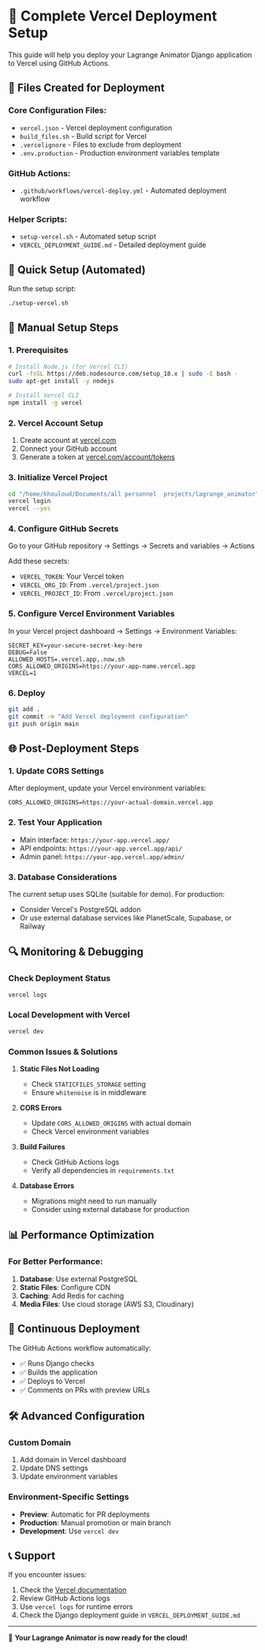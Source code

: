 # 🚀 Complete Vercel Deployment Setup

This guide will help you deploy your Lagrange Animator Django application to Vercel using GitHub Actions.

## 📁 Files Created for Deployment

### Core Configuration Files:
- `vercel.json` - Vercel deployment configuration
- `build_files.sh` - Build script for Vercel
- `.vercelignore` - Files to exclude from deployment
- `.env.production` - Production environment variables template

### GitHub Actions:
- `.github/workflows/vercel-deploy.yml` - Automated deployment workflow

### Helper Scripts:
- `setup-vercel.sh` - Automated setup script
- `VERCEL_DEPLOYMENT_GUIDE.md` - Detailed deployment guide

## 🚀 Quick Setup (Automated)

Run the setup script:
```bash
./setup-vercel.sh
```

## 🔧 Manual Setup Steps

### 1. Prerequisites
```bash
# Install Node.js (for Vercel CLI)
curl -fsSL https://deb.nodesource.com/setup_18.x | sudo -E bash -
sudo apt-get install -y nodejs

# Install Vercel CLI
npm install -g vercel
```

### 2. Vercel Account Setup
1. Create account at [vercel.com](https://vercel.com)
2. Connect your GitHub account
3. Generate a token at [vercel.com/account/tokens](https://vercel.com/account/tokens)

### 3. Initialize Vercel Project
```bash
cd "/home/khouloud/Documents/all personnel  projects/lagrange_animator"
vercel login
vercel --yes
```

### 4. Configure GitHub Secrets
Go to your GitHub repository → Settings → Secrets and variables → Actions

Add these secrets:
- `VERCEL_TOKEN`: Your Vercel token
- `VERCEL_ORG_ID`: From `.vercel/project.json`
- `VERCEL_PROJECT_ID`: From `.vercel/project.json`

### 5. Configure Vercel Environment Variables

In your Vercel project dashboard → Settings → Environment Variables:

```
SECRET_KEY=your-secure-secret-key-here
DEBUG=False
ALLOWED_HOSTS=.vercel.app,.now.sh
CORS_ALLOWED_ORIGINS=https://your-app-name.vercel.app
VERCEL=1
```

### 6. Deploy
```bash
git add .
git commit -m "Add Vercel deployment configuration"
git push origin main
```

## 🌐 Post-Deployment Steps

### 1. Update CORS Settings
After deployment, update your Vercel environment variables:
```
CORS_ALLOWED_ORIGINS=https://your-actual-domain.vercel.app
```

### 2. Test Your Application
- Main interface: `https://your-app.vercel.app/`
- API endpoints: `https://your-app.vercel.app/api/`
- Admin panel: `https://your-app.vercel.app/admin/`

### 3. Database Considerations
The current setup uses SQLite (suitable for demo). For production:
- Consider Vercel's PostgreSQL addon
- Or use external database services like PlanetScale, Supabase, or Railway

## 🔍 Monitoring & Debugging

### Check Deployment Status
```bash
vercel logs
```

### Local Development with Vercel
```bash
vercel dev
```

### Common Issues & Solutions

1. **Static Files Not Loading**
   - Check `STATICFILES_STORAGE` setting
   - Ensure `whitenoise` is in middleware

2. **CORS Errors**
   - Update `CORS_ALLOWED_ORIGINS` with actual domain
   - Check Vercel environment variables

3. **Build Failures**
   - Check GitHub Actions logs
   - Verify all dependencies in `requirements.txt`

4. **Database Errors**
   - Migrations might need to run manually
   - Consider using external database for production

## 📊 Performance Optimization

### For Better Performance:
1. **Database**: Use external PostgreSQL
2. **Static Files**: Configure CDN
3. **Caching**: Add Redis for caching
4. **Media Files**: Use cloud storage (AWS S3, Cloudinary)

## 🔄 Continuous Deployment

The GitHub Actions workflow automatically:
- ✅ Runs Django checks
- ✅ Builds the application
- ✅ Deploys to Vercel
- ✅ Comments on PRs with preview URLs

## 🛠️ Advanced Configuration

### Custom Domain
1. Add domain in Vercel dashboard
2. Update DNS settings
3. Update environment variables

### Environment-Specific Settings
- **Preview**: Automatic for PR deployments
- **Production**: Manual promotion or main branch
- **Development**: Use `vercel dev`

## 📞 Support

If you encounter issues:
1. Check the [Vercel documentation](https://vercel.com/docs)
2. Review GitHub Actions logs
3. Use `vercel logs` for runtime errors
4. Check the Django deployment guide in `VERCEL_DEPLOYMENT_GUIDE.md`

---

🎉 **Your Lagrange Animator is now ready for the cloud!**
